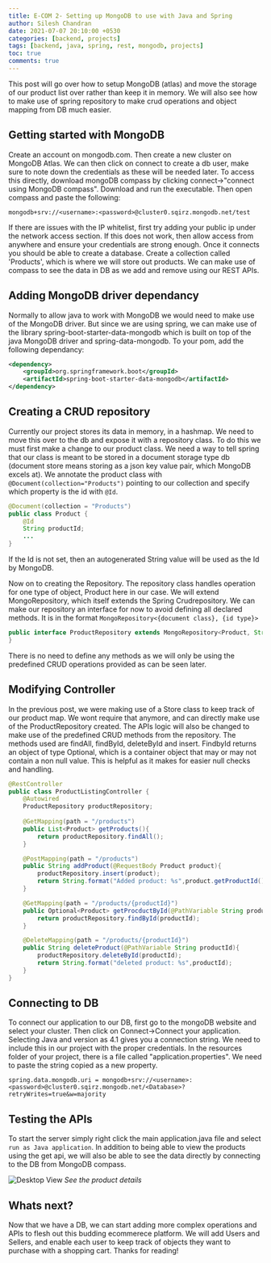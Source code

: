 ```yaml
---
title: E-COM 2- Setting up MongoDB to use with Java and Spring
author: Silesh Chandran
date: 2021-07-07 20:10:00 +0530
categories: [backend, projects]
tags: [backend, java, spring, rest, mongodb, projects]
toc: true
comments: true
---
```


This post will go over how to setup MongoDB (atlas) and move the storage of our product list over rather than keep it in memory. We will also see how to make use of spring repository to make crud operations and object mapping from DB much easier. 

## Getting started with MongoDB
Create an account on mongodb.com. Then create a new cluster on MongoDB Atlas. We can then click on connect to create a db user, make sure to note down the credentials as these will be needed later. To access this directly, download mongoDB compass by clicking connect->"connect using MongoDB compass". Download and run the executable. Then open compass and paste the following:
```
mongodb+srv://<username>:<password>@cluster0.sqirz.mongodb.net/test
```
If there are issues with the IP whitelist, first try adding your public ip under the network access section. If this does not work, then allow access from anywhere and ensure your credentials are strong enough.
Once it connects you should be able to create a database. Create a collection called 'Products', which is where we will store out products. We can make use of compass to see the data in DB as we add and remove using our REST APIs.

## Adding MongoDB driver dependancy
Normally to allow java to work with MongoDB we would need to make use of the MongoDB driver. But since we are using spring, we can make use of the library spring-boot-starter-data-mongodb which is built on top of the java MongoDB driver and spring-data-mongodb.
To your pom, add the following dependancy:
```xml
<dependency>
	<groupId>org.springframework.boot</groupId>
	<artifactId>spring-boot-starter-data-mongodb</artifactId>
</dependency>

```

## Creating a CRUD repository
Currently our project stores its data in memory, in a hashmap. We need to move this over to the db and expose it with a repository class. To do this we must first make a change to our product class. We need a way to tell spring that our class is meant to be stored in a document storage type db (document store means storing as a json key value pair, which MongoDB excels at). We annotate the product class with ```@Document(collection="Products")``` pointing to our collection and specify which property is the id with ```@Id```.
```java
@Document(collection = "Products")
public class Product {
    @Id
    String productId;
	...
}
```
If the Id is not set, then an autogenerated String value will be used as the Id by MongoDB.

Now on to creating the Repository. The repository class handles operation for one type of object, Product here in our case. We will extend MongoRepository, which itself extends the Spring Crudrepository. We can make our repository an interface for now to avoid defining all declared methods. It is in the format ```MongoRepository<{document class}, {id type}>```

```java
public interface ProductRepository extends MongoRepository<Product, String> {
}
```
There is no need to define any methods as we will only be using the predefined CRUD operations provided as can be seen later.

## Modifying Controller
In the previous post, we were making use of a Store class to keep track of our product map. We wont require that anymore, and can directly make use of the ProductRepository created. The APIs logic will also be changed to make use of the predefined CRUD methods from the repository. The methods used are findAll, findById, deleteById and insert. FindbyId returns an object of type Optional, which is a container object that may or may not contain a non null value. This is helpful as it makes for easier null checks and handling.

```java
@RestController
public class ProductListingController {
    @Autowired
    ProductRepository productRepository;
	
    @GetMapping(path = "/products")
    public List<Product> getProducts(){
        return productRepository.findAll();
    }

    @PostMapping(path = "/products")
    public String addProduct(@RequestBody Product product){
        productRepository.insert(product);
        return String.format("Added product: %s",product.getProductId());
    }

    @GetMapping(path = "/products/{productId}")
    public Optional<Product> getProcductById(@PathVariable String productId){
        return productRepository.findById(productId);
    }

    @DeleteMapping(path = "/products/{productId}")
    public String deleteProduct(@PathVariable String productId){
        productRepository.deleteById(productId);
        return String.format("deleted product: %s",productId);
    }
}
```
## Connecting to DB
To connect our application to our DB, first go to the mongoDB website and select your cluster. Then click on Connect->Connect your application. Selecting Java and version as 4.1 gives you a connection string. We need to include this in our project with the proper credentials. 
In the resources folder of your project, there is a file called "application.properties". We need to paste the string copied as a new property.
```
spring.data.mongodb.uri = mongodb+srv://<username>:<password>@cluster0.sqirz.mongodb.net/<Database>?retryWrites=true&w=majority
```

## Testing the APIs
To start the server simply right click the main application.java file and select ```run as Java application```.
In addition to being able to view the products using the get api, we will also be able to see the data directly by connecting to the DB from MongoDB compass.

![Desktop View](../../assets/img/ECOM/mongodb.png)
_See the product details_


## Whats next?
Now that we have a DB, we can start adding more complex operations and APIs to flesh out this budding ecommerece platform. We will add Users and Sellers, and enable each user to keep track of objects they want to purchase with a shopping cart. Thanks for reading!